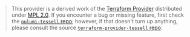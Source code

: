 > This provider is a derived work of the [Terraform Provider](https://github.com/terraform-providers/terraform-provider-tessell)
> distributed under [MPL 2.0](https://www.mozilla.org/en-US/MPL/2.0/). If you encounter a bug or missing feature,
> first check the [`pulumi-tessell` repo](/issues); however, if that doesn't turn up anything,
> please consult the source [`terraform-provider-tessell` repo](https://github.com/terraform-providers/terraform-provider-tessell/issues).
